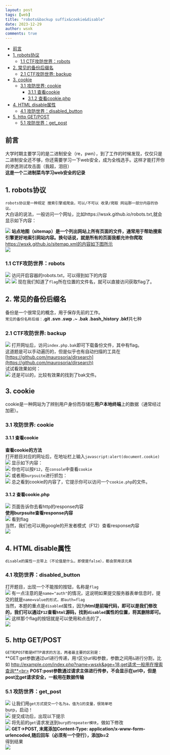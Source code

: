 ```yaml
---
layout: post
tags: [web]
title: "robots&backup suffix&cookie&disable"
date: 2023-12-29
author: wsxk
comments: true
---
```


- [前言](#前言)
- [1. robots协议](#1-robots协议)
  - [1.1 CTF攻防世界：robots](#11-ctf攻防世界robots)
- [2. 常见的备份后缀名](#2-常见的备份后缀名)
  - [2.1 CTF攻防世界: backup](#21-ctf攻防世界-backup)
- [3. cookie](#3-cookie)
  - [3.1 攻防世界: cookie](#31-攻防世界-cookie)
    - [3.1.1 查看cookie](#311-查看cookie)
    - [3.1.2 查看cookie.php](#312-查看cookiephp)
- [4. HTML disable属性](#4-html-disable属性)
  - [4.1 攻防世界：disabled\_button](#41-攻防世界disabled_button)
- [5. http GET/POST](#5-http-getpost)
  - [5.1 攻防世界：get\_post](#51-攻防世界get_post)



## 前言<br>
大学时期主要学习的是二进制安全（re，pwn），到了工作的时候发现，仅仅只是二进制安全还不够，你还需要学习一下web安全，成为全栈选手。这样才能打开你的渗透测试攻击面（我超，泪目）<br>
**这是一个二进制菜鸟学习web安全的记录**<br>

## 1. robots协议<br>
`robots协议是一种规定 搜索引擎或爬虫，可以/不可以 收录/爬取 网站那一部分内容的协议。`<br>
大白话的说法，一般访问一个网址，比如https://wsxk.github.io/robots.txt,就会显示如下内容：<br>

![](https://raw.githubusercontent.com/wsxk/wsxk_pictures/main/2023-12-30/20231230112341.png)
**站点地图（sitemap）是一个列出网站上所有页面的文件，通常用于帮助搜索引擎更好地索引网站内容。换句话说，就是所有的页面我都允许你爬取**<br>
https://wsxk.github.io/sitemap.xml的内容如下图所示<br>
![](https://raw.githubusercontent.com/wsxk/wsxk_pictures/main/2023-12-30/20231230112459.png)

### 1.1 CTF攻防世界：robots<br>
![](https://raw.githubusercontent.com/wsxk/wsxk_pictures/main/2023-12-30/20231230112747.png)
访问开启容器的robots.txt，可以得到如下的内容<br>
![](https://raw.githubusercontent.com/wsxk/wsxk_pictures/main/2023-12-30/20231230112919.png)
![](https://raw.githubusercontent.com/wsxk/wsxk_pictures/main/2023-12-30/20231230112958.png)
现在我们知道了`flag`所在位置的文件名，就可以直接访问获取flag了。<br>

## 2. 常见的备份后缀名<br>
备份是一个很常见的概念，用于保存先前的工作。<br>
`常见的备份名称后缀：`**.git .svn .swp .~ .bak .bash_history .bkf**共七种<br>
### 2.1 CTF攻防世界: backup<br>
![](https://raw.githubusercontent.com/wsxk/wsxk_pictures/main/2023-12-30/20231230130636.png)
打开网址后，访问`index.php.bak`即可下载备份文件，其中有flag。<br>
这道题是可以手动遍历的，但是似乎也有自动扫描的工具在[https://github.com/maurosoria/dirsearch](https://github.com/maurosoria/dirsearch)<br>
试试看效果如何：<br>
![](https://raw.githubusercontent.com/wsxk/wsxk_pictures/main/2023-12-30/20231230134552.png)
还是可以的，比较有效果的找到了bak文件。<br>

## 3. cookie<br>
cookie是一种网站为了辨别用户身份而存储在**用户本地终端**上的数据（通常经过加密）。<br>
### 3.1 攻防世界: cookie<br>
#### 3.1.1 查看cookie<br>
**查看cookie的方法**<br>
打开题目对应的网址后，在地址栏上输入`javascript:alert(document.cookie)`<br>
![](https://raw.githubusercontent.com/wsxk/wsxk_pictures/main/2023-12-30/20231231112812.png)
显示如下内容：<br>
![](https://raw.githubusercontent.com/wsxk/wsxk_pictures/main/2023-12-30/20231231112832.png)
你也可以按`F12`，在`console`中查看`cookie`<br>
![](https://raw.githubusercontent.com/wsxk/wsxk_pictures/main/2023-12-30/20231231112922.png)
或者用`burpsuite`进行抓包：<br>
![](https://raw.githubusercontent.com/wsxk/wsxk_pictures/main/2023-12-30/20231231113000.png)
总之看到cookie的内容了，它提示你可以访问一个`cookie.php`的文件。<br>
#### 3.1.2 查看cookie.php<br>
![](https://raw.githubusercontent.com/wsxk/wsxk_pictures/main/2023-12-30/20231231113132.png)
页面告诉你去看http的response内容<br>
**使用burpsuite查看response内容**<br>
![](https://raw.githubusercontent.com/wsxk/wsxk_pictures/main/2023-12-30/20231231113422.png)
看到flag<br>
当然，我们也可以用google的开发者模式（F12）查看response内容<br>
![](https://raw.githubusercontent.com/wsxk/wsxk_pictures/main/2023-12-30/20231231113725.png)

## 4. HTML disable属性<br>
`disable的属性一旦带上（不论值是什么，即使是false），都会禁用该元素`<br>
### 4.1 攻防世界：disabled_button<br>
打开题目，出现一个不能按的按钮，名称是`flag`<br>
![](https://raw.githubusercontent.com/wsxk/wsxk_pictures/main/2023-12-30/20240101134012.png)
有一点注意的是`name="auth"`的情况，这说明如果提交服务器表单信息时，提交的就是`name=value的形式，即auth=flag`<br>
当然，本题的重点是`disabled`属性，因为**html是前端代码，即可以是我们修改的，我们可以通过`F12`查看`html`源码，找到`disabled`属性的位置，将其删除即可。**<br>
![](https://raw.githubusercontent.com/wsxk/wsxk_pictures/main/2023-12-30/20240101134304.png)
这样那个flag的按钮就是可以使用和点击的了，<br>
![](https://raw.githubusercontent.com/wsxk/wsxk_pictures/main/2023-12-30/20240101134331.png)

## 5. http GET/POST<br>
`GET和POST都是HTTP请求的方法，两者最主要的区别是：`<br>
**GET:get参数通过url进行传递，用`?`区分url和参数，参数之间用`&`进行分割，比如 http://example.com/index.php?name=wsxk&age=18,get请求一般用在搜索查询**<br>
**POST:post参数通过请求主体进行传参，不会显示在url中，但是post比get请求安全，一般用在数据传输**<br>
### 5.1 攻防世界：get_post<br>
![](https://raw.githubusercontent.com/wsxk/wsxk_pictures/main/2023-12-30/20240102213428.png)
让我们用`get方式提交一个名为a，值为1的变量，很简单吧`<br>
burp，启动！<br>
![](https://raw.githubusercontent.com/wsxk/wsxk_pictures/main/2023-12-30/20240102213544.png)
提交成功后，出现以下提示<br>
![](https://raw.githubusercontent.com/wsxk/wsxk_pictures/main/2023-12-30/20240102213704.png)
将先前的`get`请求发送到`burp的repeater模块`，做如下修改<br>
![](https://raw.githubusercontent.com/wsxk/wsxk_pictures/main/2023-12-30/%E5%B1%8F%E5%B9%95%E6%88%AA%E5%9B%BE%202024-01-02%20214005.png)
**GET->POST, 末尾添加Content-Type: application/x-www-form-urlencoded,随后回车（必须有一个空行），添加b=2**<br>
得到结果<br>
![](https://raw.githubusercontent.com/wsxk/wsxk_pictures/main/2023-12-30/20240102214229.png)
<br>